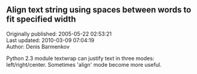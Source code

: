 ## Align text string using spaces between words to fit specified width  
Originally published: 2005-05-22 02:53:21  
Last updated: 2010-03-09 07:04:19  
Author: Denis Barmenkov  
  
Python 2.3 module textwrap can justify text in three modes: left/right/center.
Sometimes 'align' mode become more useful.